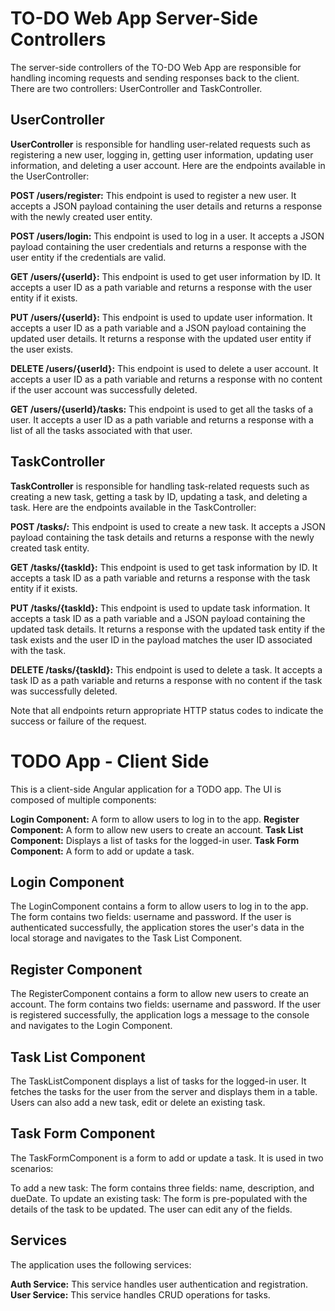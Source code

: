 # TO-DO Web App Server-Side Controllers

The server-side controllers of the TO-DO Web App are responsible for handling incoming requests and sending responses back to the client. There are two controllers: UserController and TaskController.

## UserController
**UserController** is responsible for handling user-related requests such as registering a new user, logging in, getting user information, updating user information, and deleting a user account. Here are the endpoints available in the UserController:

**POST /users/register:** This endpoint is used to register a new user. It accepts a JSON payload containing the user details and returns a response with the newly created user entity.

**POST /users/login:** This endpoint is used to log in a user. It accepts a JSON payload containing the user credentials and returns a response with the user entity if the credentials are valid.

**GET /users/{userId}:** This endpoint is used to get user information by ID. It accepts a user ID as a path variable and returns a response with the user entity if it exists.

**PUT /users/{userId}:** This endpoint is used to update user information. It accepts a user ID as a path variable and a JSON payload containing the updated user details. It returns a response with the updated user entity if the user exists.

**DELETE /users/{userId}:** This endpoint is used to delete a user account. It accepts a user ID as a path variable and returns a response with no content if the user account was successfully deleted.

**GET /users/{userId}/tasks:** This endpoint is used to get all the tasks of a user. It accepts a user ID as a path variable and returns a response with a list of all the tasks associated with that user.

## TaskController
**TaskController** is responsible for handling task-related requests such as creating a new task, getting a task by ID, updating a task, and deleting a task. Here are the endpoints available in the TaskController:

**POST /tasks/:** This endpoint is used to create a new task. It accepts a JSON payload containing the task details and returns a response with the newly created task entity.

**GET /tasks/{taskId}:** This endpoint is used to get task information by ID. It accepts a task ID as a path variable and returns a response with the task entity if it exists.

**PUT /tasks/{taskId}:** This endpoint is used to update task information. It accepts a task ID as a path variable and a JSON payload containing the updated task details. It returns a response with the updated task entity if the task exists and the user ID in the payload matches the user ID associated with the task.

**DELETE /tasks/{taskId}:** This endpoint is used to delete a task. It accepts a task ID as a path variable and returns a response with no content if the task was successfully deleted.

Note that all endpoints return appropriate HTTP status codes to indicate the success or failure of the request.


# TODO App - Client Side
This is a client-side Angular application for a TODO app. The UI is composed of multiple components:

**Login Component:** A form to allow users to log in to the app.
**Register Component:** A form to allow new users to create an account.
**Task List Component:** Displays a list of tasks for the logged-in user.
**Task Form Component:** A form to add or update a task.
## Login Component
The LoginComponent contains a form to allow users to log in to the app. The form contains two fields: username and password. If the user is authenticated successfully, the application stores the user's data in the local storage and navigates to the Task List Component.

## Register Component
The RegisterComponent contains a form to allow new users to create an account. The form contains two fields: username and password. If the user is registered successfully, the application logs a message to the console and navigates to the Login Component.

## Task List Component
The TaskListComponent displays a list of tasks for the logged-in user. It fetches the tasks for the user from the server and displays them in a table. Users can also add a new task, edit or delete an existing task.

## Task Form Component
The TaskFormComponent is a form to add or update a task. It is used in two scenarios:

To add a new task: The form contains three fields: name, description, and dueDate.
To update an existing task: The form is pre-populated with the details of the task to be updated. The user can edit any of the fields.

## Services
The application uses the following services:

**Auth Service:** This service handles user authentication and registration.
**User Service:** This service handles CRUD operations for tasks.

